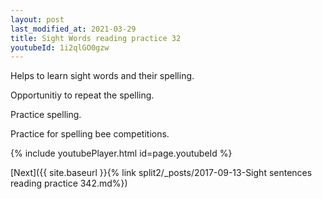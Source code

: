 ```yaml
---
layout: post
last_modified_at: 2021-03-29
title: Sight Words reading practice 32
youtubeId: 1i2qlGO0gzw
---
```

 
 
Helps to learn sight words and their spelling.

Opportunitiy to repeat the spelling. 

Practice spelling. 
 
Practice for spelling bee competitions. 
 
{% include youtubePlayer.html id=page.youtubeId %}
 
 

[Next]({{ site.baseurl }}{% link  split2/_posts/2017-09-13-Sight sentences reading practice 342.md%})
 
